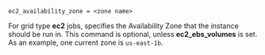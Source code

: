     ec2_availability_zone = <zone name>

For grid type **ec2** jobs, specifies the Availability Zone that the
instance should be run in. This command is optional, unless
**ec2_ebs_volumes** is set. As an example, one current zone is
`us-east-1b`.
